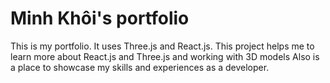 # Minh Khôi's portfolio
This is my portfolio. It uses Three.js and React.js.
This project helps me to learn more about React.js and Three.js and working with 3D models
Also is a place to showcase my skills and experiences as a developer.